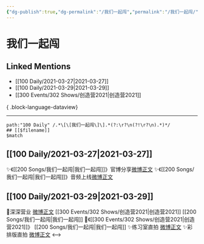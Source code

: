 ```yaml
---
{"dg-publish":true,"dg-permalink":"/我们一起闯","permalink":"/我们一起闯/","created":"2023-04-09T15:14:13.000+08:00","updated":"2023-04-10T15:42:58.000+08:00"}
---
```


# 我们一起闯

## Linked Mentions
- [[100 Daily/2021-03-27\|2021-03-27]]
- [[100 Daily/2021-03-29\|2021-03-29]]
- [[300 Events/302 Shows/创造营2021\|创造营2021]]

{ .block-language-dataview}

---

```expander
path:"100 Daily" /.*\[\[我们一起闯\]\].*(?:\r?\n(?!\r?\n).*)*/
## [[$filename]]
$match
```
## [[100 Daily/2021-03-27\|2021-03-27]]
✨《[[200 Songs/我们一起闯\|我们一起闯]]》官博分享[微博正文](https://m.weibo.cn/6466290670/4619438840876241)
✨《[[200 Songs/我们一起闯\|我们一起闯]]》音频上线[微博正文](https://m.weibo.cn/6466290670/4619446570716098)
## [[100 Daily/2021-03-29\|2021-03-29]]
🌟深深营业 [微博正文](https://m.weibo.cn/6466290670/4620079873131998) [[300 Events/302 Shows/创造营2021\|创造营2021]] [[200 Songs/我们一起闯\|我们一起闯]]
🌟《[[300 Events/302 Shows/创造营2021\|创造营2021]]》 [[200 Songs/我们一起闯\|我们一起闯]]
✨练习室直拍 [微博正文](https://m.weibo.cn/6466290670/4620067717251662)
✨彩排版直拍 [微博正文](https://m.weibo.cn/6466290670/4620102513724204)
<-->